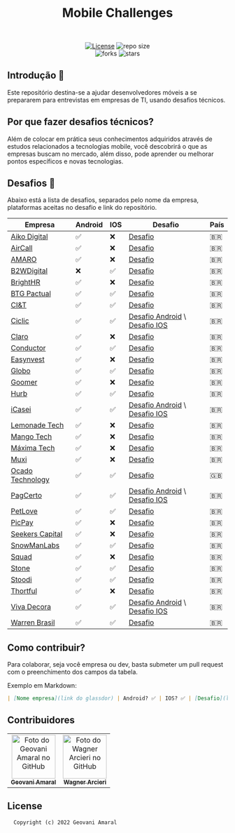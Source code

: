 
<h1 align="center">Mobile Challenges</h1><br/>

<p align="center">
  <a href="https://opensource.org/licenses/MIT"><img alt="License" src="https://img.shields.io/github/license/iamageo/mobile-challenges-2022"/></a>
  <img alt="repo size" src="https://img.shields.io/github/repo-size/iamageo/mobile-challenges-2022"/>
  <br/>
    <img alt="forks" src="https://img.shields.io/github/forks/iamageo/mobile-challenges-2022?style=social"/>
    <img alt="stars" src="https://img.shields.io/github/stars/iamageo/mobile-challenges-2022?style=social"/>
</p>

## Introdução 🏁
Este repositório destina-se a ajudar desenvolvedores móveis a se prepararem para entrevistas em empresas de TI, usando desafios técnicos.

## Por que fazer desafios técnicos?
Além de colocar em prática seus conhecimentos adquiridos através de estudos relacionados a tecnologias mobile, você descobrirá o que as empresas buscam no mercado, além disso, pode aprender ou melhorar pontos específicos e novas tecnologias.

## Desafios 🎈
Abaixo está a lista de desafios, separados pelo nome da empresa, plataformas aceitas no desafio e link do repositório.

|    Empresa   |  Android |   IOS   |    Desafio    | País |
|------------- | ------------- | ------------- | ------------- | ------------- |
| [Aiko Digital](https://www.glassdoor.com.br/Vis%C3%A3o-geral/Trabalhar-na-Aiko-Brazil-EI_IE4729801.13,24.htm) | ✅ | ❌ | [Desafio](https://github.com/aikodigital/teste-android-estagio-v1)| 🇧🇷 |
| [AirCall](https://www.glassdoor.com.br/Vis%C3%A3o-geral/Trabalhar-na-Aircall-EI_IE1146674.13,20.htm) | ✅ | ❌ | [Desafio](https://github.com/aircall/android-test)| 🇧🇷 |
| [AMARO](https://www.glassdoor.com.br/Vis%C3%A3o-geral/Trabalhar-na-AMARO-EI_IE823472.13,18.htm) | ✅ | ❌ | [Desafio](https://github.com/amaroteam/mobile-android-challenge)| 🇧🇷 |
| [B2WDigital](https://www.glassdoor.com.br/Sal%C3%A1rio/B2W-Companhia-Digital-Sal%C3%A1rios-E5899878.htm) | ❌ | ✅ | [Desafio](https://github.com/b2w-marketplace/challenge-ios)| 🇧🇷 |
| [BrightHR](https://www.glassdoor.com.br/Vis%C3%A3o-geral/Trabalhar-na-BrightHR-EI_IE1089598.13,21.htm) | ✅ | ❌ | [Desafio](https://github.com/brighthr/TechnicalTest.Android)| 🇧🇷 |
| [BTG Pactual](https://www.glassdoor.com.br/Avalia%C3%A7%C3%B5es/BTG-Pactual-Avalia%C3%A7%C3%B5es-E411540.htm) | ✅ | ✅ | [Desafio](https://github.com/btgpactualdigitaldev/mobile-challenge)| 🇧🇷 |
| [CI&T](https://www.glassdoor.com.br/Vis%C3%A3o-geral/Trabalhar-na-CI-and-T-EI_IE140265.13,21.htm) | ✅ | ✅ | [Desafio](https://github.com/ciandt-mobile/desafio-mobile)| 🇧🇷 |
| [Ciclic](https://www.glassdoor.com.br/Vis%C3%A3o-geral/Trabalhar-na-Ciclic-EI_IE2788472.13,19.htm) | ✅ | ✅ | [Desafio Android](https://github.com/ciclic/test-android) \ [Desafio IOS](https://github.com/ciclic/test-ios)| 🇧🇷 |
| [Claro](https://www.glassdoor.com.br/Vis%C3%A3o-geral/Trabalhar-na-Claro-EI_IE748887.13,18.htm) | ✅ | ❌ | [Desafio](https://github.com/mobile-clarobrasil/claro-brasil-challenge-android)| 🇧🇷 |
| [Conductor](https://www.glassdoor.com.br/Avalia%C3%A7%C3%B5es/Conductor-Brazil-Avalia%C3%A7%C3%B5es-E1841076.htm) | ✅ | ✅ | [Desafio](https://github.com/marketpayconductor/desafio-mobile)| 🇧🇷 |
| [Easynvest](glassdoor.com/Salary/Nubank-Salaries-E827975.htm) | ✅ | ❌ | [Desafio](https://github.com/easynvest/teste-android)| 🇧🇷 |
| [Globo](https://www.glassdoor.com.br/Avalia%C3%A7%C3%B5es/Globo-Avalia%C3%A7%C3%B5es-E321393.htm) | ✅ | ✅ | [Desafio](https://github.com/globoi/globoplay-desafio-mobile)| 🇧🇷 |
| [Goomer](https://www.glassdoor.com.br/Vis%C3%A3o-geral/Trabalhar-na-Goomer-EI_IE2756050.13,19.htm) | ✅ | ❌ | [Desafio](https://github.com/goomerdev/job-dev-android-interview)| 🇧🇷 |
| [Hurb](https://www.glassdoor.com.br/Vis%C3%A3o-geral/Trabalhar-na-Hurb-EI_IE936163.13,17.htm) | ✅ | ✅ | [Desafio](https://github.com/hurbcom/challenge-alpha)| 🇧🇷 |
| [iCasei](https://www.glassdoor.com.br/Avalia%C3%A7%C3%B5es/iCasei-Avalia%C3%A7%C3%B5es-E2696289.htm) | ✅ | ✅ | [Desafio Android](https://github.com/icasei/teste-android-developer) \ [Desafio IOS](https://github.com/icasei/teste-ios-developer)| 🇧🇷 |
| [Lemonade Tech](https://www.glassdoor.com.br/Vis%C3%A3o-geral/Trabalhar-na-Lemonade-Brazil-EI_IE2685114.13,28.htm) | ✅ | ❌ | [Desafio](https://github.com/LemonadeTech/DesafioAndroid)| 🇧🇷 |
| [Mango Tech](https://www.glassdoor.com.br/Vis%C3%A3o-geral/Trabalhar-na-Mango-Tech-EI_IE7765167.13,23.htm) | ✅ | ❌ | [Desafio](https://github.com/mango-tech/RickAndMortyApp)| 🇧🇷 |
| [Máxima Tech](https://www.glassdoor.com.br/Avalia%C3%A7%C3%B5es/M%C3%A1ximaTech-Goi%C3%A2nia-Avalia%C3%A7%C3%B5es-EI_IE2448236.0,10_IL.11,18_IC2398468.htm) | ✅ | ❌ | [Desafio](https://github.com/talentosmaxima/Android)| 🇧🇷 |
| [Muxi](https://www.glassdoor.com.br/Vis%C3%A3o-geral/Trabalhar-na-MUXI-EI_IE1376293.13,17.htm) | ✅ | ❌ | [Desafio](https://github.com/muxidev/desafio-android)| 🇧🇷|
| [Ocado Technology](https://www.glassdoor.com.br/Vis%C3%A3o-geral/Trabalhar-na-Ocado-Technology-EI_IE995887.13,29.htm) | ✅ | ✅ | [Desafio](https://github.com/ocadotechnology/mobile-challenge)| 🇬🇧 |
| [PagCerto](https://www.glassdoor.com.br/Vis%C3%A3o-geral/Trabalhar-na-Paggcerto-EI_IE2661839.13,22.htm) | ✅ | ✅ | [Desafio Android](https://github.com/paggcerto-sa/desafios/blob/master/mobile-android.md) \ [Desafio IOS](https://github.com/paggcerto-sa/desafios/blob/master/mobile-ios.md)| 🇧🇷 |
| [PetLove](https://www.glassdoor.com.br/Vis%C3%A3o-geral/Trabalhar-na-Petlove-EI_IE2483742.13,20.htm) | ✅ | ✅ | [Desafio](https://github.com/petlove/vagas/tree/master/mobile)| 🇧🇷 |
| [PicPay](https://www.glassdoor.com.br/Avalia%C3%A7%C3%B5es/PicPay-Avalia%C3%A7%C3%B5es-E2020252.htm) | ✅ | ❌ | [Desafio](https://github.com/mobilepicpay/desafio-android)| 🇧🇷 |
| [Seekers Capital](https://www.glassdoor.com.br/Vis%C3%A3o-geral/Trabalhar-na-SEEKERS-Capital-Group-EI_IE2260850.13,34.htm) | ✅ | ❌ | [Desafio](https://github.com/SeekersAdvisorsLabs/hr-mobile-android-test)| 🇧🇷 |
| [SnowManLabs](https://www.glassdoor.com.br/Vis%C3%A3o-geral/Trabalhar-na-Snowman-Labs-EI_IE1325366.13,25.htm) | ✅ | ✅ | [Desafio](https://github.com/snowmanlabs/mobile-challenge)| 🇧🇷 |
| [Squad](https://www.glassdoor.com.br/Vis%C3%A3o-geral/Trabalhar-na-Squad-Brazil-EI_IE5388673.13,25.htm) | ✅ | ❌ | [Desafio](https://github.com/squadbr/Desafio-Android)| 🇧🇷 |
| [Stone](https://www.glassdoor.com.br/Avalia%C3%A7%C3%B5es/Stone-Avalia%C3%A7%C3%B5es-E1093539.htm) | ✅ | ✅ | [Desafio](https://github.com/stone-payments/desafio-mobile/blob/master/store/README.md)| 🇧🇷 |
| [Stoodi](https://www.glassdoor.com.br/Vis%C3%A3o-geral/Trabalhar-na-Stoodi-EI_IE2133850.13,19.htm) | ✅ | ✅ | [Desafio](https://github.com/stoodibr/mobile-challenge)| 🇧🇷 |
| [Thortful](https://www.glassdoor.com.br/Vis%C3%A3o-geral/Trabalhar-na-Thortful-EI_IE3301109.13,21.htm) | ✅ | ❌ | [Desafio](https://github.com/mhasanali/ThortfulTest)| 🇧🇷 |
| [Viva Decora](https://www.glassdoor.com.br/Avalia%C3%A7%C3%B5es/Viva-Decora-Avalia%C3%A7%C3%B5es-E2779238.htm) | ✅ | ✅ | [Desafio Android](https://github.com/vivadecora/vd-android-test) \ [Desafio IOS](https://github.com/vivadecora/ios-teste)| 🇧🇷 |
| [Warren Brasil](https://www.glassdoor.com.br/Avalia%C3%A7%C3%B5es/Warren-Avalia%C3%A7%C3%B5es-E2233093.htm) | ✅ | ✅ | [Desafio](https://github.com/warrenbrasil/desafio-warren-mobile)| 🇧🇷 |


## Como contribuir?
Para colaborar, seja você empresa ou dev, basta submeter um pull request com o preenchimento dos campos da tabela.

Exemplo em Markdown:
```markdown
| [Nome empresa](link do glassdor) | Android? ✅ | IOS? ✅ | [Desafio](link do repositório)|
```

## Contribuidores 
<table>
  <tr>
    <td align="center">
      <a href="https://github.com/iamageo">
        <img src="https://avatars.githubusercontent.com/u/26925002?v=4" width="100px;" alt="Foto do Geovani Amaral no GitHub"/><br>
        <sub>
          <b>Geovani Amaral</b>
        </sub>
      </a>
    </td>
    <td align="center">
      <a href="https://github.com/wagarcdev">
        <img src="https://avatars.githubusercontent.com/u/84655093?v=4" width="100px;" alt="Foto do Wagner Arcieri no GitHub"/><br>
        <sub>
          <b>Wagner Arcieri</b>
        </sub>
      </a>
    </td>
  </tr>
</table>

## License
```
  Copyright (c) 2022 Geovani Amaral
```
